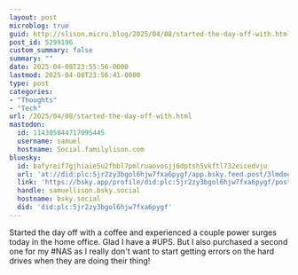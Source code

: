 ```yaml
---
layout: post
microblog: true
guid: http://slison.micro.blog/2025/04/08/started-the-day-off-with.html
post_id: 5299196
custom_summary: false
summary: ""
date: 2025-04-08T23:55:56-0000
lastmod: 2025-04-08T23:56:41-0000
type: post
categories:
- "Thoughts"
- "Tech"
url: /2025/04/08/started-the-day-off-with.html
mastodon:
  id: 114305044717095445
  username: samuel
  hostname: Social.familylison.com
bluesky:
  id: bafyreif7gjhiaie5u2fbbl7pmlruaovosjj6dptsh5vkftl732eicedvju
  url: 'at://did:plc:5jr2zy3bgol6hjw7fxa6pygf/app.bsky.feed.post/3lmdogdkdcc2z'
  link: 'https://bsky.app/profile/did:plc:5jr2zy3bgol6hjw7fxa6pygf/post/3lmdogdkdcc2z'
  handle: samuellison.bsky.social
  hostname: bsky.social
  did: 'did:plc:5jr2zy3bgol6hjw7fxa6pygf'
---
```

Started the day off with a coffee and experienced a couple power surges today in the home office. Glad I have a #UPS. But I also purchased a second one for my #NAS as I really don't want to start getting errors on the hard drives when they are doing their thing!
